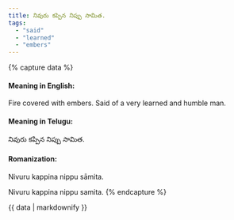 ```yaml
---
title: నివురు కప్పిన నిప్పు సామిత.
tags:
  - "said"
  - "learned"
  - "embers"
---
```


{% capture data %}
#### Meaning in English:
Fire covered with embers.
Said of a very learned and humble man.

#### Meaning in Telugu:
నివురు కప్పిన నిప్పు సామిత.

#### Romanization:
Nivuru kappina nippu sāmita.

Nivuru kappina nippu samita.
{% endcapture %}

{{ data | markdownify }}

